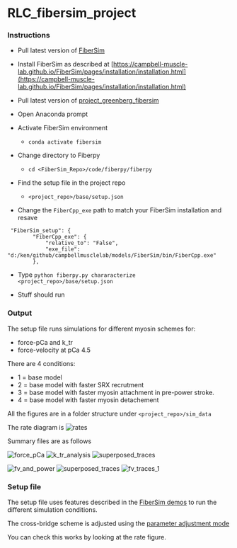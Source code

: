 # RLC_fibersim_project
### Instructions

+ Pull latest version of [FiberSim](https://campbell-muscle-lab.github.io/FiberSim/)

+ Install FiberSim as described at [https://campbell-muscle-lab.github.io/FiberSim/pages/installation/installation.html](https://campbell-muscle-lab.github.io/FiberSim/pages/installation/installation.html)

+ Pull latest version of [project_greenberg_fibersim](https://github.com/Campbell-Muscle-Lab/project_greenberg_fibersim)

+ Open Anaconda prompt

+ Activate FiberSim environment
  + `conda activate fibersim`

+ Change directory to Fiberpy
  + `cd <FiberSim_Repo>/code/fiberpy/fiberpy`

+ Find the setup file in the project repo
  + `<project_repo>/base/setup.json`

+ Change the `FiberCpp_exe` path to match your FiberSim installation and resave

````
 "FiberSim_setup": {
        "FiberCpp_exe": {
            "relative_to": "False",
            "exe_file": "d:/ken/github/campbellmusclelab/models/FiberSim/bin/FiberCpp.exe"
        },
````

+ Type `python fiberpy.py chararacterize <project_repo>/base/setup.json`

+ Stuff should run

### Output

The setup file runs simulations for different myosin schemes for:
+ force-pCa and k_tr
+ force-velocity at pCa 4.5
  

There are 4 conditions:
+ 1 = base model
+ 2 = base model with faster SRX recrutment 
+ 3 = base model with faster myosin attachment in pre-power stroke.
+ 4 = base model with faster myosin detachement 

All the figures are in a folder structure under `<project_repo>/sim_data`

The rate diagram is
![rates](https://github.com/Campbell-Muscle-Lab/RLC_fibersim_project/assets/145811350/68934158-7bda-4a84-bfcc-c9c78fbf2536)


Summary files are as follows

![force_pCa](https://github.com/Campbell-Muscle-Lab/RLC_fibersim_project/assets/145811350/2cf210bd-bff3-4737-afac-33f02f62d5a0)
![k_tr_analysis](https://github.com/Campbell-Muscle-Lab/RLC_fibersim_project/assets/145811350/5869633d-c6d5-4288-af32-59c1720d4a97)
![superposed_traces](https://github.com/Campbell-Muscle-Lab/RLC_fibersim_project/assets/145811350/b32967eb-6118-4182-bad5-75cbffa74cdc)

![fv_and_power](https://github.com/Campbell-Muscle-Lab/RLC_fibersim_project/assets/145811350/4dac15ee-3f8d-46eb-8fc2-01794fd6f1a4)
![superposed_traces](https://github.com/Campbell-Muscle-Lab/RLC_fibersim_project/assets/145811350/3d76a29d-1cca-4f27-a783-1bd83ccbd4d1)
![fv_traces_1](https://github.com/Campbell-Muscle-Lab/RLC_fibersim_project/assets/145811350/61e3754e-62a0-477d-a207-36026879f8f7)



### Setup file

The setup file uses features described in the [FiberSim demos](https://campbell-muscle-lab.github.io/FiberSim/pages/demos/demos.html) to run the different simulation conditions.

The cross-bridge scheme is adjusted using the [parameter adjustment mode](https://campbell-muscle-lab.github.io/FiberSim/pages/demos/model_comparison/parameter_adjustments/parameter_adjustments.html)

You can check this works by looking at the rate figure.

````
